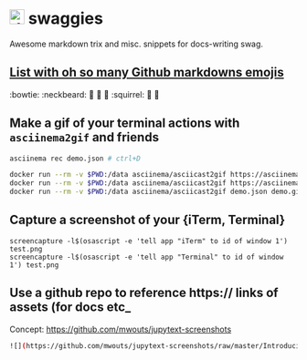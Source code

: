 # <img src="https://emojis.slackmojis.com/emojis/images/1531849430/4246/blob-sunglasses.gif?1531849430" alt="drawing" width="26"/>  swaggies
Awesome markdown trix and misc. snippets for docs-writing swag. 

## [List with oh so many Github markdowns emojis](https://gist.github.com/rxaviers/7360908)
:bowtie: :neckbeard: :koala: :bug: :mushroom: :squirrel: :bamboo: :icecream:

## Make a gif of your terminal actions with `asciinema2gif` and friends

```bash
asciinema rec demo.json # ctrl+D

docker run --rm -v $PWD:/data asciinema/asciicast2gif https://asciinema.org/a/yxHxQyKeQLg5LlphmBLw5bD37.cast demo.gif
docker run --rm -v $PWD:/data asciinema/asciicast2gif https://asciinema.org/a/yxHxQyKeQLg5LlphmBLw5bD37 demo.gif
docker run --rm -v $PWD:/data asciinema/asciicast2gif demo.json demo.gif

```

## Capture a screenshot of your {iTerm, Terminal}

```
screencapture -l$(osascript -e 'tell app "iTerm" to id of window 1') test.png
screencapture -l$(osascript -e 'tell app "Terminal" to id of window 1') test.png

```

## Use a github repo to reference https:// links of assets (for docs etc_

Concept: https://github.com/mwouts/jupytext-screenshots


```bash
![](https://github.com/mwouts/jupytext-screenshots/raw/master/IntroducingJupytext/JupyterPyCharm.gif)
```



